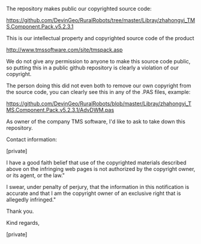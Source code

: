 The repository makes public our copyrighted source code:

https://github.com/DevinGeo/RuralRobots/tree/master/Libray/zhahongyi_TMS.Component.Pack.v5.2.3.1

This is our intellectual property and copyrighted source code of the product

http://www.tmssoftware.com/site/tmspack.asp

We do not give any permission to anyone to make this source code public, so
putting this in a public github repository is clearly a violation of our
copyright.

The person doing this did not even both to remove our own copyright from the
source code, you can clearly see this in any of the .PAS files, example:

https://github.com/DevinGeo/RuralRobots/blob/master/Libray/zhahongyi_TMS.Component.Pack.v5.2.3.1/AdvDWM.pas

As owner of the company TMS software, I'd like to ask to take down this
repository.

Contact information:

[private]

I have a good faith belief that use of the copyrighted materials described
above on the infringing web pages is not authorized by the copyright owner,
or its agent, or the law."

I swear, under penalty of perjury, that the information in this notification
is accurate and that I am the copyright owner of an exclusive right that is
allegedly infringed."

Thank you.

Kind regards,

[private]
